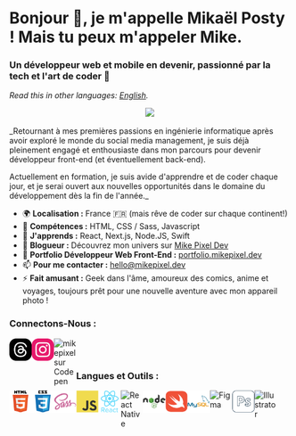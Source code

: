 # Bonjour 👋, je m'appelle Mikaël Posty ! Mais tu peux m'appeler Mike.

### Un développeur web et mobile en devenir, passionné par la tech et l'art de coder 🚀

_Read this in other languages: [English](README.en.md)._

<div align="center">
  <img src="https://media.giphy.com/media/2IudUHdI075HL02Pkk/giphy.gif" width="300"/>
</div>

_Retournant à mes premières passions en ingénierie informatique après avoir exploré le monde du social media management, je suis déjà pleinement engagé et enthousiaste dans mon parcours pour devenir développeur front-end (et éventuellement back-end).

Actuellement en formation, je suis avide d'apprendre et de coder chaque jour, et je serai ouvert aux nouvelles opportunités dans le domaine du développement dès la fin de l'année._

- 🌍 **Localisation :** France 🇫🇷 (mais rêve de coder sur chaque continent!)
- 🌱 **Compétences :** HTML, CSS / Sass, Javascript
- 📖 **J'apprends :** React, Next.js, Node.JS, Swift
- 📝 **Blogueur :** Découvrez mon univers sur [Mike Pixel Dev](https://mikepixel.dev)
- 💼 **Portfolio Développeur Web Front-End :** [portfolio.mikepixel.dev](https://portfolio.mikepixel.dev)
- 📫 **Pour me contacter :** [hello@mikepixel.dev](mailto:hello@mikepixel.dev)
- ⚡ **Fait amusant :** Geek dans l'âme, amoureux des comics, anime et voyages, toujours prêt pour une nouvelle aventure avec mon appareil photo !

### Connectons-Nous :

[<img align="left" alt="mikepixel.dev sur Threads" width="40px" src="https://github.com/mikepixeldev/mikepixeldev/blob/main/img/threads-logo-black-01.png" />](https://www.threads.net/@mikepixel.dev)
[<img align="left" alt="mikepixel.dev sur Instagram" width="40px" src="https://github.com/mikepixeldev/mikepixeldev/blob/main/img/Instagram_Glyph_Gradient.png" />](https://instagram.com/mikepixel.dev)
[<img align="left" alt="mikepixel sur Codepen" width="40px" src="https://raw.githubusercontent.com/rahuldkjain/github-profile-readme-generator/master/src/images/icons/Social/codepen.svg" />](https://codepen.io/mikepixel)

<br /><br />

### Langues et Outils :

[<img align="left" alt="HTML5" width="40px" src="https://raw.githubusercontent.com/devicons/devicon/master/icons/html5/html5-original-wordmark.svg" />](https://www.w3.org/html/)
[<img align="left" alt="CSS3" width="40px" src="https://raw.githubusercontent.com/devicons/devicon/master/icons/css3/css3-original-wordmark.svg" />](https://www.w3schools.com/css/)
[<img align="left" alt="Sass" width="40px" src="https://raw.githubusercontent.com/devicons/devicon/master/icons/sass/sass-original.svg" />](https://sass-lang.com)
[<img align="left" alt="JavaScript" width="40px" src="https://raw.githubusercontent.com/devicons/devicon/master/icons/javascript/javascript-original.svg" />](https://developer.mozilla.org/en-US/docs/Web/JavaScript)
[<img align="left" alt="React" width="40px" src="https://raw.githubusercontent.com/devicons/devicon/master/icons/react/react-original-wordmark.svg" />](https://react.dev/)
[<img align="left" alt="React Native" width="40px" src="https://reactnative.dev/img/header_logo.svg" />](https://reactnative.dev/)
[<img align="left" alt="Node.js" width="40px" src="https://raw.githubusercontent.com/devicons/devicon/master/icons/nodejs/nodejs-original-wordmark.svg" />](https://nodejs.org)
[<img align="left" alt="Swift" width="40px" src="https://raw.githubusercontent.com/devicons/devicon/master/icons/swift/swift-original.svg" />](https://developer.apple.com/swift/)
[<img align="left" alt="MySQL" width="40px" src="https://raw.githubusercontent.com/devicons/devicon/master/icons/mysql/mysql-original-wordmark.svg" />](https://www.mysql.com/)
[<img align="left" alt="Figma" width="40px" src="https://www.vectorlogo.zone/logos/figma/figma-icon.svg" />](https://www.figma.com/)
[<img align="left" alt="Photoshop" width="40px" src="https://raw.githubusercontent.com/devicons/devicon/master/icons/photoshop/photoshop-line.svg" />](https://www.photoshop.com)
[<img align="left" alt="Illustrator" width="40px" src="https://www.vectorlogo.zone/logos/adobe_illustrator/adobe_illustrator-icon.svg" />](https://www.adobe.com/in/products/illustrator.html)

<br /><br />
